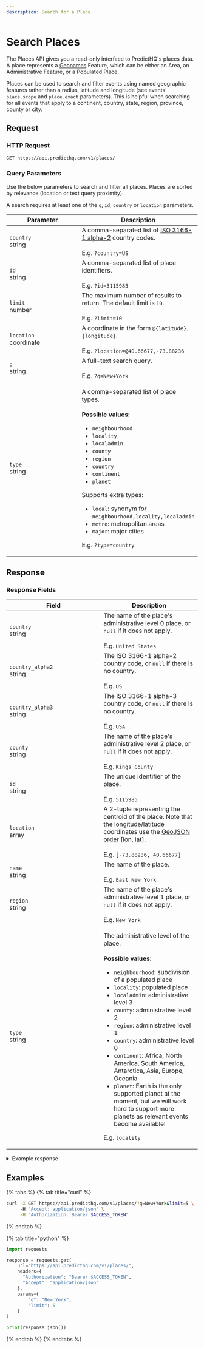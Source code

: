 ```yaml
---
description: Search for a Place.
---
```


# Search Places

The Places API gives you a read-only interface to PredictHQ's places data. A place represents a [Geonames](http://www.geonames.org/) Feature, which can be either an Area, an Administrative Feature, or a Populated Place.

Places can be used to search and filter events using named geographic features rather than a radius, latitude and longitude (see events' `place.scope` and `place.exact` parameters). This is helpful when searching for all events that apply to a continent, country, state, region, province, county or city.

## Request

### HTTP Request

```http
GET https://api.predicthq.com/v1/places/
```

### Query Parameters

Use the below parameters to search and filter all places. Places are sorted by relevance (location or text query proximity).

A search requires at least one of the `q`, `id`, `country` or `location` parameters.

<table><thead><tr><th width="212">Parameter</th><th>Description</th></tr></thead><tbody><tr><td><code>country</code><br>string</td><td>A comma-separated list of <a href="https://en.wikipedia.org/wiki/ISO_3166-1_alpha-2">ISO 3166-1 alpha-2</a> country codes.<br><br>E.g. <code>?country=US</code></td></tr><tr><td><code>id</code><br>string</td><td>A comma-separated list of place identifiers.<br><br>E.g. <code>?id=5115985</code></td></tr><tr><td><code>limit</code><br>number</td><td>The maximum number of results to return. The default limit is <code>10</code>.<br><br>E.g. <code>?limit=10</code></td></tr><tr><td><code>location</code><br>coordinate</td><td>A coordinate in the form <code>@{latitude},{longitude}</code>.<br><br>E.g. <code>?location=@40.66677,-73.88236</code></td></tr><tr><td><code>q</code><br>string</td><td>A full-text search query.<br><br>E.g. <code>?q=New+York</code></td></tr><tr><td><code>type</code><br>string</td><td><p>A comma-separated list of place types.<br><br><strong>Possible values:</strong></p><ul><li><code>neighbourhood</code></li><li><code>locality</code></li><li><code>localadmin</code></li><li><code>county</code></li><li><code>region</code></li><li><code>country</code></li><li><code>continent</code></li><li><code>planet</code></li></ul><p>Supports extra types:</p><ul><li><code>local</code>: synonym for <code>neighbourhood,locality,localadmin</code></li><li><code>metro</code>: metropolitan areas</li><li><code>major</code>: major cities</li></ul><p>E.g. <code>?type=country</code></p></td></tr></tbody></table>

## Response

### Response Fields

<table><thead><tr><th width="232">Field</th><th>Description</th></tr></thead><tbody><tr><td><code>country</code><br>string</td><td>The name of the place's administrative level 0 place, or <code>null</code> if it does not apply.<br><br>E.g. <code>United States</code></td></tr><tr><td><code>country_alpha2</code><br>string</td><td>The ISO 3166-1 alpha-2 country code, or <code>null</code> if there is no country.<br><br>E.g. <code>US</code></td></tr><tr><td><code>country_alpha3</code><br>string</td><td>The ISO 3166-1 alpha-3 country code, or <code>null</code> if there is no country.<br><br>E.g. <code>USA</code></td></tr><tr><td><code>county</code><br>string</td><td>The name of the place's administrative level 2 place, or <code>null</code> if it does not apply.<br><br>E.g. <code>Kings County</code></td></tr><tr><td><code>id</code><br>string</td><td>The unique identifier of the place.<br><br>E.g. <code>5115985</code></td></tr><tr><td><code>location</code><br>array</td><td>A 2-tuple representing the centroid of the place. Note that the longitude/latitude coordinates use the <a href="http://geojson.org/">GeoJSON order</a> [lon, lat].<br><br>E.g. <code>[-73.88236, 40.66677]</code></td></tr><tr><td><code>name</code><br>string</td><td>The name of the place.<br><br>E.g. <code>East New York</code></td></tr><tr><td><code>region</code><br>string</td><td>The name of the place's administrative level 1 place, or <code>null</code> if it does not apply.<br><br>E.g. <code>New York</code></td></tr><tr><td><code>type</code><br>string</td><td><p>The administrative level of the place.<br><br><strong>Possible values:</strong></p><ul><li><code>neighbourhood</code>: subdivision of a populated place</li><li><code>locality</code>: populated place</li><li><code>localadmin</code>: administrative level 3</li><li><code>county</code>: administrative level 2</li><li><code>region</code>: administrative level 1</li><li><code>country</code>: administrative level 0</li><li><code>continent</code>: Africa, North America, South America, Antarctica, Asia, Europe, Oceania</li><li><code>planet</code>: Earth is the only supported planet at the moment, but we will work hard to support more planets as relevant events become available!</li></ul><p>E.g. <code>locality</code></p></td></tr></tbody></table>

<details>

<summary>Example response</summary>

Below is an example response:

```json
{
  "count": 4,
  "next": null,
  "previous": null,
  "results": [
    {
      "id": "5128638",
      "type": "region",
      "name": "New York",
      "county": null,
      "region": "New York",
      "country": "United States",
      "country_alpha2": "US",
      "country_alpha3": "USA",
      "location": [
        -75.4999,
        43.00035
      ]
    },
    {
      "id": "5128594",
      "type": "county",
      "name": "New York County",
      "county": "New York County",
      "region": "New York",
      "country": "United States",
      "country_alpha2": "US",
      "country_alpha3": "USA",
      "location": [
        -73.96981,
        40.77427
      ]
    },
    {
      "id": "5115985",
      "type": "neighbourhood",
      "name": "East New York",
      "county": "Kings County",
      "region": "New York",
      "country": "United States",
      "country_alpha2": "US",
      "country_alpha3": "USA",
      "location": [
        -73.88236,
        40.66677
      ]
    },
    {
      "id": "5106292",
      "type": "locality",
      "name": "West New York",
      "county": "Hudson County",
      "region": "New Jersey",
      "country": "United States",
      "country_alpha2": "US",
      "country_alpha3": "USA",
      "location": [
        -74.01431,
        40.78788
      ]
    }
  ]
}
```

</details>

## Examples

{% tabs %}
{% tab title="curl" %}
```bash
curl -X GET https://api.predicthq.com/v1/places/?q=New+York&limit=5 \
     -H "Accept: application/json" \
     -H "Authorization: Bearer $ACCESS_TOKEN"
```
{% endtab %}

{% tab title="python" %}
```python
import requests

response = requests.get(
    url="https://api.predicthq.com/v1/places/",
    headers={
      "Authorization": "Bearer $ACCESS_TOKEN",
      "Accept": "application/json"
    },
    params={
        "q": "New York",
        "limit": 5
    }
)

print(response.json())
```
{% endtab %}
{% endtabs %}
